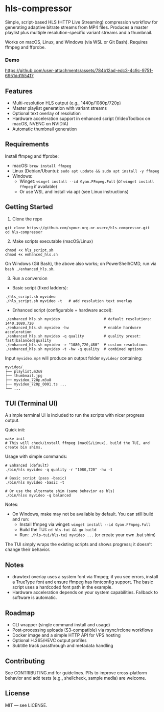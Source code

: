 # hls-compressor

Simple, script-based HLS (HTTP Live Streaming) compression workflow for generating adaptive bitrate streams from MP4 files. Produces a master playlist plus multiple resolution-specific variant streams and a thumbnail.

Works on macOS, Linux, and Windows (via WSL or Git Bash). Requires ffmpeg and ffprobe.

### Demo
https://github.com/user-attachments/assets/784b12ad-edc3-4c9c-9751-6951dd155417


## Features
- Multi-resolution HLS output (e.g., 1440p/1080p/720p)
- Master playlist generation with variant streams
- Optional text overlay of resolution
- Hardware acceleration support in enhanced script (VideoToolbox on macOS, NVENC on NVIDIA)
- Automatic thumbnail generation

## Requirements
Install ffmpeg and ffprobe:
- macOS: `brew install ffmpeg`
- Linux (Debian/Ubuntu): `sudo apt update && sudo apt install -y ffmpeg`
- Windows:
  - Winget: `winget install --id Gyan.FFmpeg.Full` (or `winget install ffmpeg` if available)
  - Or use WSL and install via apt (see Linux instructions)

## Getting Started
1) Clone the repo
```
git clone https://github.com/<your-org-or-user>/hls-compressor.git
cd hls-compressor
```

2) Make scripts executable (macOS/Linux)
```
chmod +x hls_script.sh
chmod +x enhanced_hls.sh
```
On Windows (Git Bash), the above also works; on PowerShell/CMD, run via `bash ./enhanced_hls.sh`.

3) Run a conversion
- Basic script (fixed ladders):
```
./hls_script.sh myvideo
./hls_script.sh myvideo -t   # add resolution text overlay
```

- Enhanced script (configurable + hardware accel):
```
./enhanced_hls.sh myvideo                    # default resolutions: 1440,1080,720
./enhanced_hls.sh myvideo -hw                # enable hardware acceleration
./enhanced_hls.sh myvideo -q quality         # quality preset: fast|balanced|quality
./enhanced_hls.sh myvideo -r "1080,720,480"  # custom resolutions
./enhanced_hls.sh myvideo -t -hw -q quality  # combined options
```

Input `myvideo.mp4` will produce an output folder `myvideo/` containing:
```
myvideo/
├── playlist.m3u8
├── thumbnail.jpg
├── myvideo_720p.m3u8
├── myvideo_720p_0001.ts ...
└── ...
```

## TUI (Terminal UI)
A simple terminal UI is included to run the scripts with nicer progress output.

Quick init:
```
make init
# This will check/install ffmpeg (macOS/Linux), build the TUI, and create bin shims.
```

Usage with simple commands:
```
# Enhanced (default)
./bin/hls myvideo -q quality -r "1080,720" -hw -t

# Basic script (pass -basic)
./bin/hls myvideo -basic -t

# Or use the alternate shim (same behavior as hls)
./bin/hlsx myvideo -q balanced
```

Notes:
- On Windows, make may not be available by default. You can still build and run:
  - Install ffmpeg via winget: `winget install --id Gyan.FFmpeg.Full`
  - Build the TUI: `cd hls-tui && go build`
  - Run: `./hls-tui/hls-tui myvideo ...` (or create your own .bat shim)

The TUI simply wraps the existing scripts and shows progress; it doesn’t change their behavior.

## Notes
- drawtext overlay uses a system font via ffmpeg; if you see errors, install a TrueType font and ensure ffmpeg has fontconfig support. The basic script uses a hardcoded font path in the example.
- Hardware acceleration depends on your system capabilities. Fallback to software is automatic.

## Roadmap
- CLI wrapper (single command install and usage)
- Post-processing uploads (S3-compatible) via rsync/rclone workflows
- Docker image and a simple HTTP API for VPS hosting
- Optional H.265/HEVC output profiles
- Subtitle track passthrough and metadata handling

## Contributing
See CONTRIBUTING.md for guidelines. PRs to improve cross-platform behavior and add tests (e.g., shellcheck, sample media) are welcome.

## License
MIT — see LICENSE.
